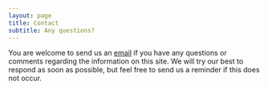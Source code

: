 ```yaml
---
layout: page
title: Contact
subtitle: Any questions?
---
```


You are welcome to send us an [email](mailto:nlpschoolmx@gmail.com) if you have any questions or comments regarding the information on this site. We will try our best to respond as soon as possible, but feel free to send us a reminder if this does not occur.
